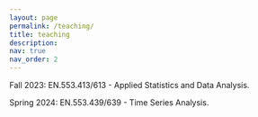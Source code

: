 ```yaml
---
layout: page
permalink: /teaching/
title: teaching
description: 
nav: true
nav_order: 2
---
```


Fall 2023: EN.553.413/613 - Applied Statistics and Data Analysis.

Spring 2024: EN.553.439/639 - Time Series Analysis.